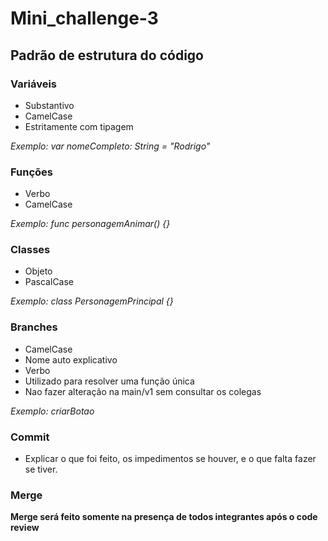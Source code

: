 # Mini_challenge-3

## Padrão de estrutura do código

### Variáveis

* Substantivo
* CamelCase
* Estritamente com tipagem

_Exemplo: var nomeCompleto: String = "Rodrigo"_

### Funções

* Verbo
* CamelCase

_Exemplo: func personagemAnimar() {}_

### Classes

* Objeto
* PascalCase

_Exemplo: class PersonagemPrincipal {}_

### Branches

* CamelCase
* Nome auto explicativo
* Verbo
* Utilizado para resolver uma função única
* Nao fazer alteração na main/v1 sem consultar os colegas

_Exemplo: criarBotao_

### Commit

* Explicar o que foi feito, os impedimentos se houver, e o que falta fazer se tiver.

### Merge

**Merge será feito somente na presença de todos integrantes após o code review**
